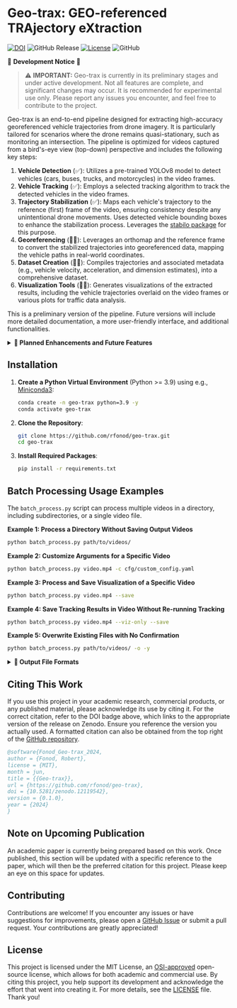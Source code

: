 # Geo-trax: GEO-referenced TRAjectory eXtraction

[![DOI](https://zenodo.org/badge/817002220.svg)](https://zenodo.org/doi/10.5281/zenodo.12119542) ![GitHub Release](https://img.shields.io/github/v/release/rfonod/geo-trax?include_prereleases) [![License](https://img.shields.io/badge/License-MIT-blue.svg)](https://opensource.org/licenses/MIT) ![GitHub](https://img.shields.io/badge/Development-Active-brightgreen)

🚧 **Development Notice** 🚧

> ⚠️ **IMPORTANT:** Geo-trax is currently in its preliminary stages and under active development. Not all features are complete, and significant changes may occur. It is recommended for experimental use only. Please report any issues you encounter, and feel free to contribute to the project.

Geo-trax is an end-to-end pipeline designed for extracting high-accuracy georeferenced vehicle trajectories from drone imagery. It is particularly tailored for scenarios where the drone remains quasi-stationary, such as monitoring an intersection. The pipeline is optimized for videos captured from a bird's-eye view (top-down) perspective and includes the following key steps:

1. **Vehicle Detection** (✅): Utilizes a pre-trained YOLOv8 model to detect vehicles (cars, buses, trucks, and motorcycles) in the video frames.
2. **Vehicle Tracking** (✅): Employs a selected tracking algorithm to track the detected vehicles in the video frames.
3. **Trajectory Stabilization** (✅): Maps each vehicle's trajectory to the reference (first) frame of the video, ensuring consistency despite any unintentional drone movements. Uses detected vehicle bounding boxes to enhance the stabilization process. Leverages the [stabilo package](https://github.com/rfonod/stabilo) for this purpose.
4. **Georeferencing** (👷🏼): Leverages an orthomap and the reference frame to convert the stabilized trajectories into georeferenced data, mapping the vehicle paths in real-world coordinates.
5. **Dataset Creation** (👷🏼): Compiles trajectories and associated metadata (e.g., vehicle velocity, acceleration, and dimension estimates), into a comprehensive dataset.
6. **Visualization Tools** (👷🏼): Generates visualizations of the extracted results, including the vehicle trajectories overlaid on the video frames or various plots for traffic data analysis.

This is a preliminary version of the pipeline. Future versions will include more detailed documentation, a more user-friendly interface, and additional functionalities.

<details>
<summary><b>🚀 Planned Enhancements and Future Features</b></summary>

### Release Plan
- **Version 1.0**
    - Full implementation of georeferencing (Point 4 above).
    - Comprehensive dataset creation with all metadata (Point 5 above).
    - Release of visualization tools (Point 6 above).

- **Feature Roadmap**
    - Upgrades to the latest ultralytics (>8.2) and numpy (>2.0) versions.
    - Support for additional tracking algorithms and vehicle types.
    - Release of the (re-)training tools for the detection model.
    - Tools to compare the extracted trajectories against on-board sensors.
    - More detailed and accessible documentation on using the pipeline with custom data.

- **Technical Enhancements**
    - Switch to a package layout for improved modularity.
    - Implement batch inference for detection and/or multi-thread processing for scalability.
    - Implement GPU-accelerated image registration and track interpolation in image coordinates.
    - Data wrangling tools to pre-process raw video data for the pipeline.
    - Release the data wrangling tools to pre-process raw video data for the pipeline.

- **Documentation and Compliance**
    - Write comprehensive documentation with more example use cases (`docs` folder).
    - Maintain a list of known limitations, such as potential discrepancies in ffmpeg backend versions of OpenCV on different machines.
    - Add unit tests for key functionalities.

- **Development Infrastructure**
    - Create GitHub Actions for automated testing.
    - Publish the package on PyPI.

</details>

## Installation

1. **Create a Python Virtual Environment** (Python >= 3.9) using e.g., [Miniconda3](https://docs.anaconda.com/free/miniconda/):
    ```bash
    conda create -n geo-trax python=3.9 -y
    conda activate geo-trax
    ```

2. **Clone the Repository**:
    ```bash
    git clone https://github.com/rfonod/geo-trax.git
    cd geo-trax
    ```

3. **Install Required Packages**:
    ```bash
    pip install -r requirements.txt
    ```

## Batch Processing Usage Examples

The `batch_process.py` script can process multiple videos in a directory, including subdirectories, or a single video file.

**Example 1: Process a Directory Without Saving Output Videos**
```bash
python batch_process.py path/to/videos/
```

**Example 2: Customize Arguments for a Specific Video**
```bash
python batch_process.py video.mp4 -c cfg/custom_config.yaml
```

**Example 3: Process and Save Visualization of a Specific Video**
```bash
python batch_process.py video.mp4 --save
```

**Example 4: Save Tracking Results in Video Without Re-running Tracking**
```bash
python batch_process.py video.mp4 --viz-only --save
```

**Example 5: Overwrite Existing Files with No Confirmation**
```bash
python batch_process.py path/to/videos/ -o -y
```

<details>
<summary><b>📁 Output File Formats</b></summary>

- **video.txt**: Contains the extracted vehicle trajectories in the format:
    ```
    frame_id, vehicle_id, x_c(unstab), y_c(unstab), w(unstab), h(unstab), x_c(stab), y_c(stab), w(stab), h(stab), class_id, confidence, vehicle_length, vehicle_width
    ```
    where:
    - `frame_id`: Frame number.
    - `vehicle_id`: Unique vehicle identifier.
    - `x_c(unstab)`, `y_c(unstab)`: Unstabilized vehicle centroid coordinates.
    - `w(unstab)`, `h(unstab)`: Unstabilized vehicle bounding box width and height.
    - `x_c(stab)`, `y_c(stab)`: Stabilized vehicle centroid coordinates.
    - `w(stab)`, `h(stab)`: Stabilized vehicle bounding box width and height.
    - `class_id`: Vehicle class identifier (0: car (incl. vans), 1: bus, 2: truck, 3: motorcycle)
    - `confidence`: Detection confidence score.
    - `vehicle_length`, `vehicle_width`: Estimated vehicle dimensions in pixels.

- **video_vid_transf.txt**: Contains the transformation matrix for each frame in the format:
    ```
    frame_id, h11, h12, h13, h21, h22, h23, h31, h32, h33
    ```
    where
    - `frame_id`: Frame number (>0).
    - `hij`: Elements of the 3x3 homography matrix that maps each frame (`frame_id`) to the reference frame (frame 0).

- **video.yaml**: Video metadata and the configuration settings used for processing. Saved alongside the input video.

- **video_mode_X.mp4**: Processed video in various visualization modes (X = 0, 1, 2):
  - **Mode 0**: Results overlaid on the original (unstabilized) video.
  - **Mode 1**: Results overlaid on the stabilized video.
  - **Mode 2**: Results plotted on top of a static reference frame image.

  Each version displays vehicle bounding boxes, IDs, class labels, confidence scores, and short trajectory trails that fade and vary in thickness to indicate the recency of the movement.

- **video.csv**: Contains the georeferenced vehicle trajectories in a tabular format with additional metadata (TBD).

- **video_geo_transf.txt**: Georeferencing transformation matrix between the reference frame and the orthomap (TBD).

**Note:** *All output files (except `video.yaml`) are saved in the `results` folder relative to the input video.*

</details>

## Citing This Work

If you use this project in your academic research, commercial products, or any published material, please acknowledge its use by citing it. For the correct citation, refer to the DOI badge above, which links to the appropriate version of the release on Zenodo. Ensure you reference the version you actually used. A formatted citation can also be obtained from the top right of the [GitHub repository](https://github.com/geo-trax).

```bibtex
@software{Fonod_Geo-trax_2024,
author = {Fonod, Robert},
license = {MIT},
month = jun,
title = {{Geo-trax}},
url = {https://github.com/rfonod/geo-trax},
doi = {10.5281/zenodo.12119542},
version = {0.1.0},
year = {2024}
}
``` 

## Note on Upcoming Publication

An academic paper is currently being prepared based on this work. Once published, this section will be updated with a specific reference to the paper, which will then be the preferred citation for this project. Please keep an eye on this space for updates.

## Contributing

Contributions are welcome! If you encounter any issues or have suggestions for improvements, please open a [GitHub Issue](https://github.com/rfonod/geo-trax/issues) or submit a pull request. Your contributions are greatly appreciated!

## License

This project is licensed under the MIT License, an [OSI-approved](https://opensource.org/licenses/MIT) open-source license, which allows for both academic and commercial use. By citing this project, you help support its development and acknowledge the effort that went into creating it. For more details, see the [LICENSE](LICENSE) file. Thank you!